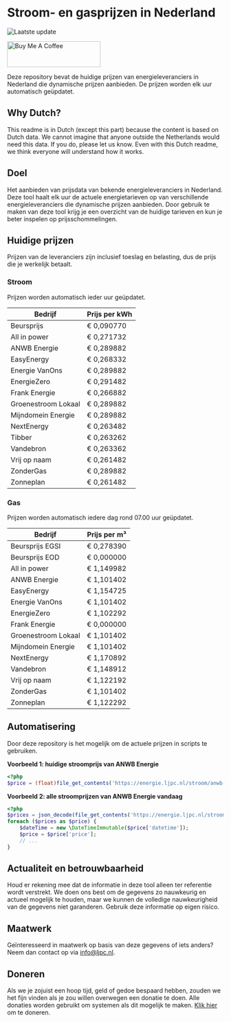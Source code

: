 # Stroom- en gasprijzen in Nederland

![Laatste update](https://img.shields.io/badge/laatste%20update-2024--01--30%2007%3A00%20CET-brightgreen)

<a href="https://www.buymeacoffee.com/Lars-" target="_blank"><img src="https://cdn.buymeacoffee.com/buttons/v2/default-orange.png" alt="Buy Me A Coffee" height="60" style="height: 60px !important;width: 217px !important;" ></a>

Deze repository bevat de huidige prijzen van energieleveranciers in Nederland die dynamische prijzen aanbieden. De prijzen worden elk uur automatisch geüpdatet.

## Why Dutch?

This readme is in Dutch (except this part) because the content is based on Dutch data. We cannot imagine that anyone outside the Netherlands would need this data. If you do, please let us know. Even with this Dutch readme, we think
everyone will understand how it works.

## Doel

Het aanbieden van prijsdata van bekende energieleveranciers in Nederland. Deze tool haalt elk uur de actuele energietarieven op van verschillende energieleveranciers die dynamische prijzen aanbieden. Door gebruik te maken van deze tool
krijg je een overzicht van de huidige tarieven en kun je beter inspelen op prijsschommelingen.

## Huidige prijzen

Prijzen van de leveranciers zijn inclusief toeslag en belasting, dus de prijs die je werkelijk betaalt.

### Stroom

Prijzen worden automatisch ieder uur geüpdatet.

 Bedrijf | Prijs per kWh 
---------|---------------
Beursprijs | € 0,090770
All in power | € 0,271732
ANWB Energie | € 0,289882
EasyEnergy | € 0,268332
Energie VanOns | € 0,289882
EnergieZero | € 0,291482
Frank Energie | € 0,266882
Groenestroom Lokaal | € 0,289882
Mijndomein Energie | € 0,289882
NextEnergy | € 0,263482
Tibber | € 0,263262
Vandebron | € 0,263362
Vrij op naam | € 0,261482
ZonderGas | € 0,289882
Zonneplan | € 0,261482


### Gas

Prijzen worden automatisch iedere dag rond 07.00 uur geüpdatet.

 Bedrijf | Prijs per m³ 
---------|--------------
Beursprijs EGSI | € 0,278390
Beursprijs EOD | € 0,000000
All in power | € 1,149982
ANWB Energie | € 1,101402
EasyEnergy | € 1,154725
Energie VanOns | € 1,101402
EnergieZero | € 1,102292
Frank Energie | € 0,000000
Groenestroom Lokaal | € 1,101402
Mijndomein Energie | € 1,101402
NextEnergy | € 1,170892
Vandebron | € 1,148912
Vrij op naam | € 1,122192
ZonderGas | € 1,101402
Zonneplan | € 1,122292


## Automatisering

Door deze repository is het mogelijk om de actuele prijzen in scripts te gebruiken.

**Voorbeeld 1: huidige stroomprijs van ANWB Energie**

```php
<?php
$price = (float)file_get_contents('https://energie.ljpc.nl/stroom/anwb-energie-nu.txt');

```

**Voorbeeld 2: alle stroomprijzen van ANWB Energie vandaag**

```php
<?php
$prices = json_decode(file_get_contents('https://energie.ljpc.nl/stroom/all-in-power-vandaag.json'),true);
foreach ($prices as $price) {
    $dateTime = new \DateTimeImmutable($price['datetime']);
    $price = $price['price'];
    // ...
}
```

## Actualiteit en betrouwbaarheid

Houd er rekening mee dat de informatie in deze tool alleen ter referentie wordt verstrekt. We doen ons best om de gegevens zo nauwkeurig en actueel mogelijk te houden, maar we kunnen de volledige nauwkeurigheid van de gegevens niet
garanderen. Gebruik deze informatie op eigen risico.

## Maatwerk

Geïnteresseerd in maatwerk op basis van deze gegevens of iets anders? Neem dan contact op
via [info@ljpc.nl](mailto:info@ljpc.nl?subject=Energie%20prijzen).

## Doneren

Als we je zojuist een hoop tijd, geld of gedoe bespaard hebben, zouden we het fijn vinden als je zou willen overwegen een
donatie te doen. Alle donaties worden gebruikt om systemen als dit mogelijk te
maken. [Klik hier](https://www.buymeacoffee.com/Lars-) om te doneren.
